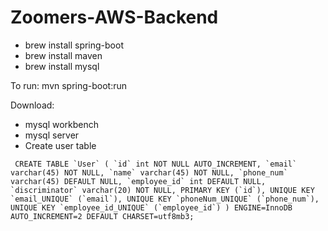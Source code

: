 # Zoomers-AWS-Backend
- brew install spring-boot
- brew install maven
- brew install mysql

To run:
mvn spring-boot:run

Download:
- mysql workbench
- mysql server
- Create user table 

``` CREATE TABLE `User` (
  `id` int NOT NULL AUTO_INCREMENT,
  `email` varchar(45) NOT NULL,
  `name` varchar(45) NOT NULL,
  `phone_num` varchar(45) DEFAULT NULL,
  `employee_id` int DEFAULT NULL,
  `discriminator` varchar(20) NOT NULL,
  PRIMARY KEY (`id`),
  UNIQUE KEY `email_UNIQUE` (`email`),
  UNIQUE KEY `phoneNum_UNIQUE` (`phone_num`),
  UNIQUE KEY `employee_id_UNIQUE` (`employee_id`)
  ) ENGINE=InnoDB AUTO_INCREMENT=2 DEFAULT CHARSET=utf8mb3;```
